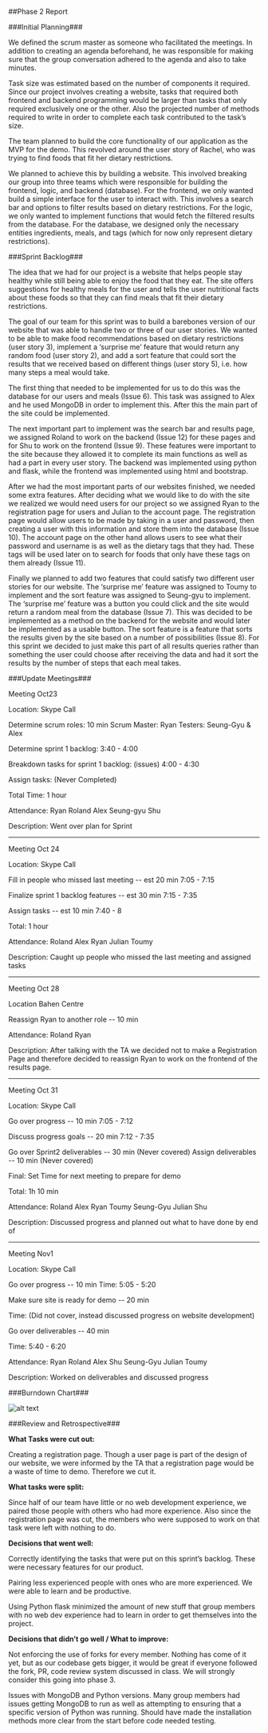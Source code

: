 ﻿##Phase 2 Report

###Initial Planning###

We defined the scrum master as someone who facilitated the meetings. In addition to creating an agenda beforehand, he was responsible for making sure that the group conversation adhered to the agenda and also to take minutes.

Task size was estimated based on the number of components it required. Since our project involves creating a website, tasks that required both frontend and backend programming would be larger than tasks that only required exclusively one or the other. Also the projected number of methods required to write in order to complete each task contributed to the task’s size.

The team planned to build the core functionality of our application as the MVP for the demo. This revolved around the user story of Rachel, who was trying to find foods that fit her dietary restrictions. 

We planned to achieve this by building a website. This involved breaking our group into three teams which were responsible for building the frontend, logic, and backend (database). For the frontend, we only wanted build a simple interface for the user to interact with. This involves a search bar and options to filter results based on dietary restrictions. For the logic, we only wanted to implement functions that would fetch the filtered results from the database. For the database, we designed only the necessary entities ingredients, meals, and tags (which for now only represent dietary restrictions).


###Sprint Backlog###

The idea that we had for our project is a website that helps people stay healthy while still being able to enjoy the food that they eat. The site offers suggestions for healthy meals for the user and tells the user nutritional facts about these foods so that they can find meals that fit their dietary restrictions.

The goal of our team for this sprint was to build a barebones version of our website that was able to handle two or three of our user stories. We wanted to be able to make food recommendations based on dietary restrictions (user story 3), implement a ‘surprise me’ feature that would return any random food (user story 2), and add a sort feature that could sort the results that we received based on different things (user story 5), i.e. how many steps a meal would take. 

The first thing that needed to be implemented for us to do this was the database for our users and meals (Issue 6). This task was assigned to Alex and he used MongoDB in order to implement this. After this the main part of the site could be implemented. 

The next important part to implement was the search bar and results page, we assigned Roland to work on the backend (Issue 12) for these pages and for Shu to work on the frontend (Issue 9). These features were important to the site because they allowed it to complete its main functions as well as had a part in every user story. The backend was implemented using python and flask, while the frontend was implemented using html and bootstrap.

After we had the most important parts of our websites finished, we needed some extra features. After deciding what we would like to do with the site we realized we would need users for our project so we assigned Ryan to the registration page for users and Julian to the account page. The registration page would allow users to be made by taking in a user and password, then creating a user with this information and store them into the database (Issue 10). The account page on the other hand allows users to see what their password and username is as well as the dietary tags that they had. These tags will be used later on to search for foods that only have these tags on them already (Issue 11).

Finally we planned to add two features that could satisfy two different user stories for our website. The ‘surprise me’ feature was assigned to Toumy to implement and the sort feature was assigned to Seung-gyu to implement. The ‘surprise me’ feature was a button you could click and the site would return a random meal from the database (Issue 7). This was decided to be implemented as a method on the backend for the website and would later be implemented as a usable button. The sort feature is a feature that sorts the results given by the site based on a number of possibilities (Issue 8). For this sprint we decided to just make this part of all results queries rather than something the user could choose after receiving the data and had it sort the results by the number of steps that each meal takes.



###Update Meetings###

Meeting Oct23

Location: Skype Call

Determine scrum roles: 10 min
Scrum Master: Ryan
Testers: Seung-Gyu & Alex

Determine sprint 1 backlog: 3:40 - 4:00

Breakdown tasks for sprint 1 backlog: (issues) 4:00 - 4:30

Assign tasks: 
(Never Completed)

Total Time: 1 hour

Attendance:
Ryan
Roland
Alex
Seung-gyu
Shu

Description: Went over plan for Sprint

---------------------------------------------------

Meeting Oct 24

Location: Skype Call

Fill in people who missed last meeting -- est 20 min
7:05 - 7:15

Finalize sprint 1 backlog features -- est 30 min
7:15 - 7:35

Assign tasks -- est 10 min
7:40 - 8

Total: 1 hour

Attendance:
Roland
Alex
Ryan
Julian
Toumy

Description: Caught up people who missed the last meeting and assigned tasks

----------------------------------------------------

Meeting Oct 28

Location Bahen Centre

Reassign Ryan to another role -- 10 min

Attendance:
Roland
Ryan

Description: After talking with the TA we decided not to make a Registration Page and therefore decided to reassign Ryan to work on the frontend of the results page.

----------------------------------------------------

Meeting Oct 31

Location: Skype Call

Go over progress -- 10 min
7:05 - 7:12

Discuss progress goals -- 20 min
7:12 - 7:35

Go over Sprint2 deliverables -- 30 min (Never covered)
Assign deliverables -- 10 min (Never covered)

Final: Set Time for next meeting to prepare for demo

Total: 1h 10 min

Attendance:
Roland
Alex
Ryan
Toumy
Seung-Gyu
Julian
Shu

Description: Discussed progress and planned out what to have done by end of

-----------------------------------------------------------

Meeting Nov1

Location: Skype Call

Go over progress -- 10 min
Time: 5:05 - 5:20

Make sure site is ready for demo -- 20 min

Time: (Did not cover, instead discussed progress on website development)

Go over deliverables -- 40 min

Time: 5:40 - 6:20

Attendance:
Ryan
Roland
Alex
Shu
Seung-Gyu
Julian
Toumy

Description: Worked on deliverables and discussed progress


###Burndown Chart###

![alt text](https://github.com/csc301-fall-2015/project-team13-L0101/blob/master/doc/phase2/images/burndown.jpg "Burndown Chart")

###Review and Retrospective###

**What Tasks were cut out:**

Creating a registration page. Though a user page is part of the design of our website, we were informed by the TA that a registration page would be a waste of time to demo. Therefore we cut it. 

**What tasks were split:**

Since half of our team have little or no web development experience, we paired those people with others who had more experience. Also since the registration page was cut, the members who were supposed to work on that task were left with nothing to do.

**Decisions that went well:**

Correctly identifying the tasks that were put on this sprint’s backlog. These were necessary features for our product.

Pairing less experienced people with ones who are more experienced. We were able to learn and be productive.

Using Python flask minimized the amount of new stuff that group members with no web dev experience had to learn in order to get themselves into the project.

**Decisions that didn’t go well / What to improve:**

Not enforcing the use of forks for every member. Nothing has come of it yet, but as our codebase gets bigger, it would be great if everyone followed the fork, PR, code review system discussed in class. We will strongly consider this going into phase 3.

Issues with MongoDB and Python versions. Many group members had issues getting MongoDB to run as well as attempting to ensuring that a specific version of Python was running. Should have made the installation methods more clear from the start before code needed testing.


